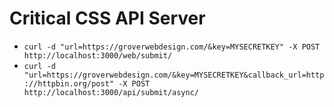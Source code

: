 Critical CSS API Server
=======================

- `curl -d "url=https://groverwebdesign.com/&key=MYSECRETKEY" -X POST http://localhost:3000/web/submit/`
- `curl -d "url=https://groverwebdesign.com/&key=MYSECRETKEY&callback_url=http://httpbin.org/post" -X POST http://localhost:3000/api/submit/async/`
